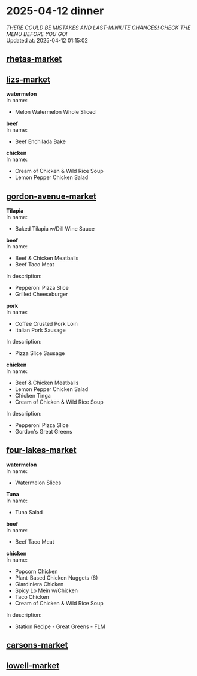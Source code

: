 # 2025-04-12 dinner  
*THERE COULD BE MISTAKES AND LAST-MINIUTE CHANGES! CHECK THE MENU BEFORE YOU GO!*  
Updated at: 2025-04-12 01:15:02  
## [rhetas-market](https://wisc-housingdining.nutrislice.com/menu/rhetas-market/dinner/2025-04-12)  
## [lizs-market](https://wisc-housingdining.nutrislice.com/menu/lizs-market/dinner/2025-04-12)  
**watermelon**  
In name:   
 - Melon Watermelon Whole Sliced  
  
**beef**  
In name:   
 - Beef Enchilada Bake  
  
**chicken**  
In name:   
 - Cream of Chicken & Wild Rice Soup  
 - Lemon Pepper Chicken Salad  
  
## [gordon-avenue-market](https://wisc-housingdining.nutrislice.com/menu/gordon-avenue-market/dinner/2025-04-12)  
**Tilapia**  
In name:   
 - Baked Tilapia w/Dill Wine Sauce  
  
**beef**  
In name:   
 - Beef & Chicken Meatballs  
 - Beef Taco Meat  
  
In description:   
 - Pepperoni Pizza Slice  
 - Grilled Cheeseburger  
  
**pork**  
In name:   
 - Coffee Crusted Pork Loin  
 - Italian Pork Sausage  
  
In description:   
 - Pizza Slice Sausage  
  
**chicken**  
In name:   
 - Beef & Chicken Meatballs  
 - Lemon Pepper Chicken Salad  
 - Chicken Tinga  
 - Cream of Chicken & Wild Rice Soup  
  
In description:   
 - Pepperoni Pizza Slice  
 - Gordon's Great Greens  
  
## [four-lakes-market](https://wisc-housingdining.nutrislice.com/menu/four-lakes-market/dinner/2025-04-12)  
**watermelon**  
In name:   
 - Watermelon Slices  
  
**Tuna**  
In name:   
 - Tuna Salad  
  
**beef**  
In name:   
 - Beef Taco Meat  
  
**chicken**  
In name:   
 - Popcorn Chicken  
 - Plant-Based Chicken Nuggets (6)  
 - Giardiniera Chicken  
 - Spicy Lo Mein w/Chicken  
 - Taco Chicken  
 - Cream of Chicken & Wild Rice Soup  
  
In description:   
 - Station Recipe - Great Greens - FLM  
  
## [carsons-market](https://wisc-housingdining.nutrislice.com/menu/carsons-market/dinner/2025-04-12)  
## [lowell-market](https://wisc-housingdining.nutrislice.com/menu/lowell-market/dinner/2025-04-12)  
  
